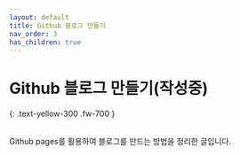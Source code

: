 ```yaml
---
layout: default
title: Github 블로그 만들기
nav_order: 3
has_children: true
---
```


# Github 블로그 만들기(작성중)
{: .text-yellow-300 .fw-700 }

<br>
Github pages를 활용하여 블로그를 만드는 방법을 정리한 글입니다.